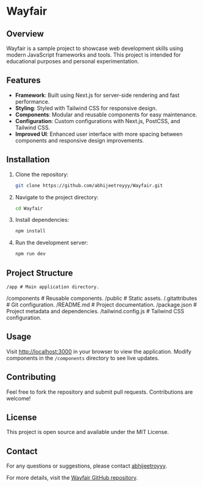 # Wayfair

## Overview
Wayfair is a sample project to showcase web development skills using modern JavaScript frameworks and tools. This project is intended for educational purposes and personal experimentation.

## Features
- **Framework**: Built using Next.js for server-side rendering and fast performance.
- **Styling**: Styled with Tailwind CSS for responsive design.
- **Components**: Modular and reusable components for easy maintenance.
- **Configuration**: Custom configurations with Next.js, PostCSS, and Tailwind CSS.
- **Improved UI**: Enhanced user interface with more spacing between components and responsive design improvements.

## Installation
1. Clone the repository:
    ```sh
    git clone https://github.com/abhijeetroyyy/Wayfair.git
    ```
2. Navigate to the project directory:
    ```sh
    cd Wayfair
    ```
3. Install dependencies:
    ```sh
    npm install
    ```
4. Run the development server:
    ```sh
    npm run dev
    ```

## Project Structure
    /app # Main application directory.
/components # Reusable components.
/public # Static assets.
/.gitattributes # Git configuration.
/README.md # Project documentation.
/package.json # Project metadata and dependencies.
/tailwind.config.js # Tailwind CSS configuration.


## Usage
Visit [http://localhost:3000](http://localhost:3000) in your browser to view the application. Modify components in the `/components` directory to see live updates.

## Contributing
Feel free to fork the repository and submit pull requests. Contributions are welcome!

## License
This project is open source and available under the MIT License.

## Contact
For any questions or suggestions, please contact [abhijeetroyyy](mailto:abhijeetroyyy).

For more details, visit the [Wayfair GitHub repository](https://github.com/abhijeetroyyy/Wayfair).
